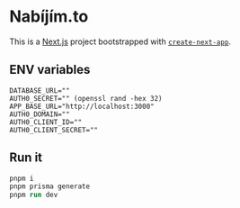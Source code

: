 # Nabíjím.to

This is a [Next.js](https://nextjs.org) project bootstrapped with [`create-next-app`](https://nextjs.org/docs/app/api-reference/cli/create-next-app).

## ENV variables

```env
DATABASE_URL=""
AUTH0_SECRET="" (openssl rand -hex 32)
APP_BASE_URL="http://localhost:3000"
AUTH0_DOMAIN=""
AUTH0_CLIENT_ID=""
AUTH0_CLIENT_SECRET=""
```

## Run it

```ps
pnpm i
pnpm prisma generate
pnpm run dev
```
